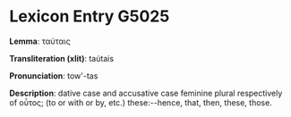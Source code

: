# Lexicon Entry G5025

**Lemma**: ταύταις

**Transliteration (xlit)**: taútais

**Pronunciation**: tow'-tas

**Description**:
dative case and accusative case feminine plural respectively of οὗτος; (to or with or by, etc.) these:--hence, that, then, these, those.
